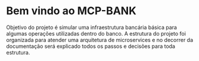 # Bem vindo ao MCP-BANK

Objetivo do projeto é simular uma infraestrutura bancária básica para algumas operações utilizadas dentro do banco. A estrutura do projeto foi organizada para atender uma arquitetura de microservices e no decorrer da documentação será explicado todos os passos e decisões para toda estrutura. 